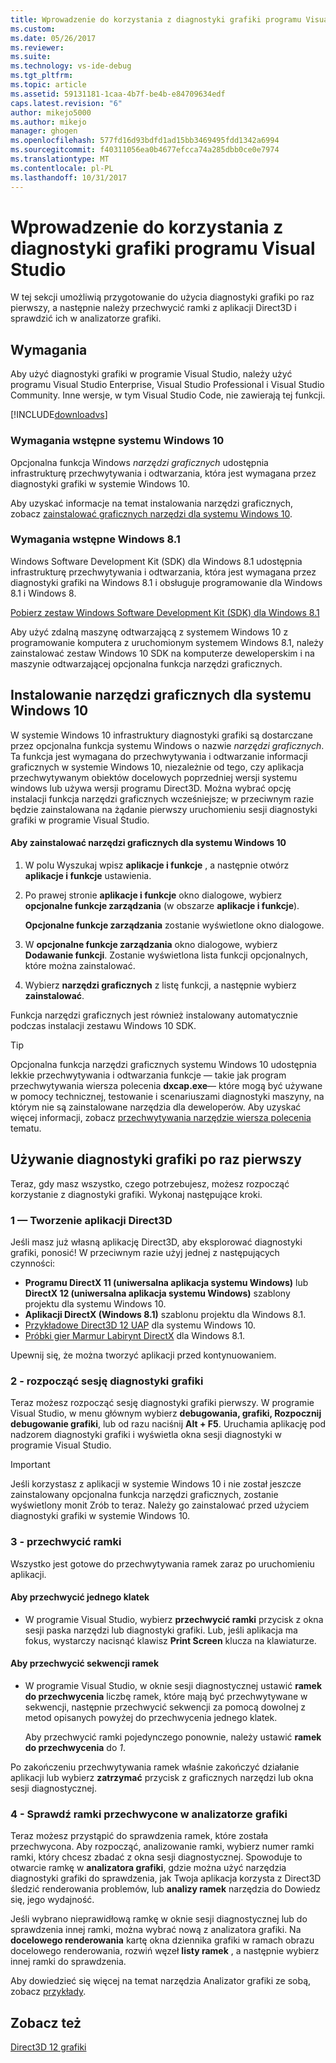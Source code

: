 ```yaml
---
title: Wprowadzenie do korzystania z diagnostyki grafiki programu Visual Studio | Dokumentacja firmy Microsoft
ms.custom: 
ms.date: 05/26/2017
ms.reviewer: 
ms.suite: 
ms.technology: vs-ide-debug
ms.tgt_pltfrm: 
ms.topic: article
ms.assetid: 59131181-1caa-4b7f-be4b-e84709634edf
caps.latest.revision: "6"
author: mikejo5000
ms.author: mikejo
manager: ghogen
ms.openlocfilehash: 577fd16d93bdfd1ad15bb3469495fdd1342a6994
ms.sourcegitcommit: f40311056ea0b4677efcca74a285dbb0ce0e7974
ms.translationtype: MT
ms.contentlocale: pl-PL
ms.lasthandoff: 10/31/2017
---
```

# <a name="getting-started-with-visual-studio-graphics-diagnostics"></a>Wprowadzenie do korzystania z diagnostyki grafiki programu Visual Studio
W tej sekcji umożliwią przygotowanie do użycia diagnostyki grafiki po raz pierwszy, a następnie należy przechwycić ramki z aplikacji Direct3D i sprawdzić ich w analizatorze grafiki.  
  
## <a name="requirements"></a>Wymagania  
 Aby użyć diagnostyki grafiki w programie Visual Studio, należy użyć programu Visual Studio Enterprise, Visual Studio Professional i Visual Studio Community.  Inne wersje, w tym Visual Studio Code, nie zawierają tej funkcji.
 
 [!INCLUDE[downloadvs](../includes/downloadvs_md.md)]  
  
### <a name="windows-10-prerequisites"></a>Wymagania wstępne systemu Windows 10  
 Opcjonalna funkcja Windows *narzędzi graficznych* udostępnia infrastrukturę przechwytywania i odtwarzania, która jest wymagana przez diagnostyki grafiki w systemie Windows 10.  
  
 Aby uzyskać informacje na temat instalowania narzędzi graficznych, zobacz [zainstalować graficznych narzędzi dla systemu Windows 10](#InstallGraphicsTools).  
  
### <a name="windows-81-prerequisites"></a>Wymagania wstępne Windows 8.1  
 Windows Software Development Kit (SDK) dla Windows 8.1 udostępnia infrastrukturę przechwytywania i odtwarzania, która jest wymagana przez diagnostyki grafiki na Windows 8.1 i obsługuje programowanie dla Windows 8.1 i Windows 8.  
  
 [Pobierz zestaw Windows Software Development Kit (SDK) dla Windows 8.1](https://msdn.microsoft.com/en-us/windows/desktop/bg162891.aspx)  
  
 Aby użyć zdalną maszynę odtwarzającą z systemem Windows 10 z programowanie komputera z uruchomionym systemem Windows 8.1, należy zainstalować zestaw Windows 10 SDK na komputerze deweloperskim i na maszynie odtwarzającej opcjonalna funkcja narzędzi graficznych.  
  
##  <a name="InstallGraphicsTools"></a>Instalowanie narzędzi graficznych dla systemu Windows 10  
 W systemie Windows 10 infrastruktury diagnostyki grafiki są dostarczane przez opcjonalna funkcja systemu Windows o nazwie *narzędzi graficznych*. Ta funkcja jest wymagana do przechwytywania i odtwarzanie informacji graficznych w systemie Windows 10, niezależnie od tego, czy aplikacja przechwytywanym obiektów docelowych poprzedniej wersji systemu windows lub używa wersji programu Direct3D. Można wybrać opcję instalacji funkcja narzędzi graficznych wcześniejsze; w przeciwnym razie będzie zainstalowana na żądanie pierwszy uruchomieniu sesji diagnostyki grafiki w programie Visual Studio.  
  
#### <a name="to-install-graphics-tools-for-windows-10"></a>Aby zainstalować narzędzi graficznych dla systemu Windows 10  
  
1.  W polu Wyszukaj wpisz **aplikacje i funkcje** , a następnie otwórz **aplikacje i funkcje** ustawienia.
  
3.  Po prawej stronie **aplikacje i funkcje** okno dialogowe, wybierz **opcjonalne funkcje zarządzania** (w obszarze **aplikacje i funkcje**).

    **Opcjonalne funkcje zarządzania** zostanie wyświetlone okno dialogowe.
  
4.  W **opcjonalne funkcje zarządzania** okno dialogowe, wybierz **Dodawanie funkcji**. Zostanie wyświetlona lista funkcji opcjonalnych, które można zainstalować.  
  
5.  Wybierz **narzędzi graficznych** z listę funkcji, a następnie wybierz **zainstalować**.  
  
 Funkcja narzędzi graficznych jest również instalowany automatycznie podczas instalacji zestawu Windows 10 SDK.  
  
> [!TIP]
>  Opcjonalna funkcja narzędzi graficznych systemu Windows 10 udostępnia lekkie przechwytywania i odtwarzania funkcje — takie jak program przechwytywania wiersza polecenia **dxcap.exe**— które mogą być używane w pomocy technicznej, testowanie i scenariuszami diagnostyki maszyny, na którym nie są zainstalowane narzędzia dla deweloperów. Aby uzyskać więcej informacji, zobacz [przechwytywania narzędzie wiersza polecenia](command-line-capture-tool.md) tematu.  
  
## <a name="using-graphics-diagnostics-for-the-first-time"></a>Używanie diagnostyki grafiki po raz pierwszy  
 Teraz, gdy masz wszystko, czego potrzebujesz, możesz rozpocząć korzystanie z diagnostyki grafiki. Wykonaj następujące kroki.  
  
### <a name="1---create-a-direct3d-app"></a>1 — Tworzenie aplikacji Direct3D  
 Jeśli masz już własną aplikację Direct3D, aby eksplorować diagnostyki grafiki, ponosić! W przeciwnym razie użyj jednej z następujących czynności:

- **Programu DirectX 11 (uniwersalna aplikacja systemu Windows)** lub **DirectX 12 (uniwersalna aplikacja systemu Windows)** szablony projektu dla systemu Windows 10.
- **Aplikacji DirectX (Windows 8.1)** szablonu projektu dla Windows 8.1.
- [Przykładowe Direct3D 12 UAP](https://code.msdn.microsoft.com/Direct3D-12-UAP-Sample-ecb1779f) dla systemu Windows 10.  
- [Próbki gier Marmur Labirynt DirectX](https://code.msdn.microsoft.com/windowsapps/DirectX-Marble-Maze-Game-e4806345) dla Windows 8.1.  
  
 Upewnij się, że można tworzyć aplikacji przed kontynuowaniem.  
  
### <a name="2---start-a-graphics-diagnostics-session"></a>2 - rozpocząć sesję diagnostyki grafiki  
 Teraz możesz rozpocząć sesję diagnostyki grafiki pierwszy. W programie Visual Studio, w menu głównym wybierz **debugowania, grafiki, Rozpocznij debugowanie grafiki**, lub od razu naciśnij **Alt + F5**. Uruchamia aplikację pod nadzorem diagnostyki grafiki i wyświetla okna sesji diagnostyki w programie Visual Studio.  
  
> [!IMPORTANT]
>  Jeśli korzystasz z aplikacji w systemie Windows 10 i nie został jeszcze zainstalowany opcjonalna funkcja narzędzi graficznych, zostanie wyświetlony monit Zrób to teraz. Należy go zainstalować przed użyciem diagnostyki grafiki w systemie Windows 10.  
  
### <a name="3---capture-frames"></a>3 - przechwycić ramki  
 Wszystko jest gotowe do przechwytywania ramek zaraz po uruchomieniu aplikacji.  
  
#### <a name="to-capture-single-frames"></a>Aby przechwycić jednego klatek  
  
-   W programie Visual Studio, wybierz **przechwycić ramki** przycisk z okna sesji paska narzędzi lub diagnostyki grafiki. Lub, jeśli aplikacja ma fokus, wystarczy nacisnąć klawisz **Print Screen** klucza na klawiaturze.
  
#### <a name="to-capture-a-sequence-of-frames"></a>Aby przechwycić sekwencji ramek  
  
-   W programie Visual Studio, w oknie sesji diagnostycznej ustawić **ramek do przechwycenia** liczbę ramek, które mają być przechwytywane w sekwencji, następnie przechwycić sekwencji za pomocą dowolnej z metod opisanych powyżej do przechwycenia jednego klatek.  
  
     Aby przechwycić ramki pojedynczego ponownie, należy ustawić **ramek do przechwycenia** do *1*.  
  
 Po zakończeniu przechwytywania ramek właśnie zakończyć działanie aplikacji lub wybierz **zatrzymać** przycisk z graficznych narzędzi lub okna sesji diagnostycznej.  
  
### <a name="4---examine-captured-frames-in-the-graphics-analyzer"></a>4 - Sprawdź ramki przechwycone w analizatorze grafiki  
 Teraz możesz przystąpić do sprawdzenia ramek, które została przechwycona. Aby rozpocząć, analizowanie ramki, wybierz numer ramki ramki, który chcesz zbadać z okna sesji diagnostycznej. Spowoduje to otwarcie ramkę w **analizatora grafiki**, gdzie można użyć narzędzia diagnostyki grafiki do sprawdzenia, jak Twoja aplikacja korzysta z Direct3D śledzić renderowania problemów, lub **analizy ramek** narzędzia do Dowiedz się, jego wydajność.  
  
 Jeśli wybrano nieprawidłową ramkę w oknie sesji diagnostycznej lub do sprawdzenia innej ramki, można wybrać nową z analizatora grafiki. Na **docelowego renderowania** kartę okna dziennika grafiki w ramach obrazu docelowego renderowania, rozwiń węzeł **listy ramek** , a następnie wybierz innej ramki do sprawdzenia.  
  
 Aby dowiedzieć się więcej na temat narzędzia Analizator grafiki ze sobą, zobacz [przykłady](graphics-diagnostics-examples.md).  
  
## <a name="see-also"></a>Zobacz też  
 [Direct3D 12 grafiki](http://msdn.microsoft.com/en-us/52094ae3-3b44-4689-9ee7-1ba1b3a779cb)